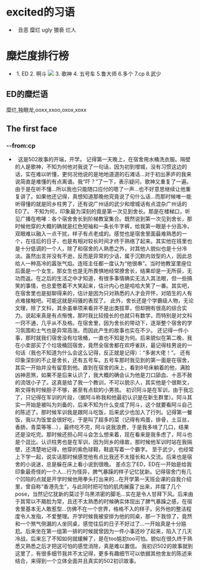 # excited的习语
-   丑恶
    糜烂
    ugly
    猥亵
    烂人

# 糜烂度排行榜
-   1. ED
    2. 啊斗
    ![](http://yaohuo.me/album/upload/1000/2016/10/04/7120_0041530.jpg)
    3. 歌神
    4. 五号车
    5.鲁大师
    6.多个
    7.cp
    8.武少


## ED的糜烂语
糜烂,独眼龙,ooxx,xxoo,oxox,xoxx


## The first face
###    --from:cp 
-   这是502故事的开端，开学。
    记得第一天晚上，在宿舍用水桶洗衣服。隔壁的人是歌神，不知为何他对我说了一句话，因为初到增城，没有习惯这边的话，实在难以听懂，更何况他说的是地地道道的石滩话...对于初出茅庐的我来说简直是难懂的有点离谱。我“吓？”了一下，表示疑问，歌神又重复了一遍。由于是在听不懂...所以我也只能随口应付的嗯了一声...也不好意思继续让他重复讲了。如果他还记得，真想知道那晚他究竟说了句什么话...而那时候唯一能听得懂的就是同乡柱男了，还有说广州话的武少和增城话有点混杂广州话的ED了。
    不知为何，印象最为深刻的竟是第一次见到舍长。那是在楼梯口，听见广播在咆哮：各个宿舍舍长到阶梯教室集合。既然说到第一次见到舍长，那时候他穿的大概的确就是红色短袖和一条长牛字裤，给我第一眼是十分高冷，双眼难以融入一点干扰，样子有点老成的。感觉也是宿舍里面最难熟悉的一个，在往后的日子，也是有相对较长时间才终于熟络了起来。其实他在班里也是十分低调的一个人，除了和宿舍的人熟悉之外，对其他人貌似也是十分冷淡。虽然出言并没有不逊，反而是异常的少话，属于沉默内敛型的人，因此总给人一种高冷的嚣张气焰。连班主任都一度认为“他很串”。当时他教室里座位后面是一个女生，那女生也是无所畏惧地经常撩舍长，结果却是一无所获，无功而返。在之后的生活之中才知道，有很多事情确实无法入其法眼，但一些搞笑的事情，也总爱憋着不大笑起来，估计内心也是哈哈大笑了一番。其实吧，在宿舍里也是挺聊得来的，估计是因为只对熟悉的人才会开怀，对陌生的人有点难接触吧。可能这就是闷骚的表现了。
    此外，舍长还是个学霸级人物，无论文理，除了文科，其余虽单项来看并不是出类拔萃，但却拥有很高的综合实力。说起来真是有点惭愧，那时我比较擅长的也就只有数学，而特别是对文科一窍不通，几乎从不及格。在宿舍里，因为舍长的带动下，逐渐整个宿舍的学习氛围和士气也是异常高涨。而因此产生的故事也实在不少。
    还记得一件小事，那时就我们宿舍没有垃圾桶，一直也不知是为何。后来貌似在第二晚，我在小卖部买了个垃圾桶回宿舍，竟然全宿舍都在欢呼雀跃，最记得柱男说的一句话（我也不知道为什么会这么记得，反正就是记得）：“多谢大佬！”。
    还有印象深刻的不止是舍长，还有五号车。五号车那时我见到的第一面是在宿舍，其实一开始并没有留意到他。直到在宿舍的床上，看到8号床躺着的他，满脸凶神恶煞，如果不是后来认识了，我大概的确会认为他是刀口舔血、十恶不赦的流氓小子了。这真是给了我一个教训，不可以貌示人，其实他是个很斯文，斯文得有时候胆子不够，甚至有点软的小男孩。
    初识阿斗是在军训，由于我忘了，只记得在军训的片段，（据阿斗称我和他最初认识是在新生群里）。阿斗其实一开始是被叫为刘备的，后来不知为什么变成了阿斗，这个就要看阿斗自己的陈述了。那时候军训我是跟阿斗吃饭，后来武少也加入了行列。记得第一餐饭，我以为饭堂会很好吃，于是叫了超多的菜（记得有鸡蛋，排骨，土豆丝，香肠，青菜等等...），最终吃不完，阿斗说我浪费，于是我多啃了几口，结果还是没吃完。那时候还担心阿斗会怎么想来着，现在看来是我多虑了，阿斗也是个逗比。认识柱男也是在军训，因为同乡的缘故，那时候他军训时站在我隔壁，还清楚地记得，他穿的紫色球鞋，鞋底写着一个霸字。
    至于武少，也经常上下学一起，说实话那时候感觉他有点比我还不太擅长和人交流。后来也是宿舍的小说迷，总是躲在床上看小说到很晚。
    差点忘了ED，ED在一开始是给我印象最奇怪的一个人...行为怪异，脾气暴躁的样子记忆犹新。记得宿舍门有几个凹陷的点就是开学时候他用拳头打出来的...在开学第一天班会课的自我介绍里，曾自称“香港先生”，与此同时把可怕的肌肉展露了出来，并摆了几个pose，当然记忆犹新的莫过于乌黑浓密的脚毛...实在是令人甘拜下风。后来由于其常以不屑脸为常，且还不太熟悉的时候确实体现出了脾气暴躁之感，在宿舍里基本无人敢惹型...仿佛不在一个世界，格格不入的样子。另外他的整洁程度令人发指，不爱整理。开学时候我被安排为他的同桌，那一下我惊了，竟然和一个煞气侧漏的人坐同桌，感觉往后的日子不好过了...一开始真是十分尴尬。后来坐在第一组第一排的时候就曾因为一件小事还吵了起来，陷入了几天冷战，后来忘了不知如何就缓解了，是在too尴尬too可怕。貌似在很久终于熟悉又熟悉之后才把这可怕的感觉消除，真是难以置信。
    我初识502的故事就到这里了，有很多细节我并不太记得，更多有趣细节可以依据其他舍友的陈述来结合，来得到一个立体全面并且真实的502初识故事。
